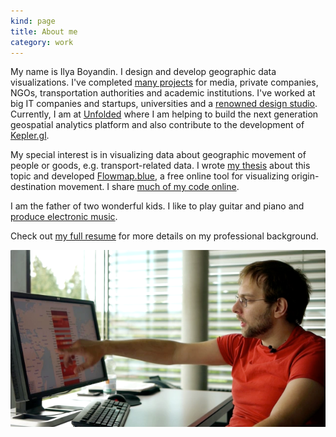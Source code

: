 ```yaml
---
kind: page
title: About me 
category: work
---
```

My name is Ilya Boyandin. I design and develop geographic data visualizations.
I've completed <a href="/">many projects</a> for media, private companies, NGOs, transportation authorities 
and academic institutions. 
I've worked at big IT companies and startups, universities 
and a <a href="http://interactivethings.com/" target="_blank" rel="noopener">renowned design studio</a>. 
Currently, I am at <a href="https://unfolded.ai/" target="_blank" rel="noopener">Unfolded</a> 
where I am helping to build the next generation geospatial analytics platform
and also contribute to the development of <a href="https://kepler.gl/" target="_blank" rel="noopener">Kepler.gl</a>.

My special interest is in visualizing data about 
geographic movement of people or goods, e.g. transport-related data.
I wrote <a href="/assets/thesis.pdf" target="_blank" rel="noopener">my thesis</a> about this topic 
and developed <a href="https://flowmap.blue" target="_blank" rel="noopener">Flowmap.blue</a>, a
free online tool for visualizing origin-destination movement. 
I share [much of my code online](https://github.com/ilyabo). 

I am the father of two wonderful kids. I like to play guitar and piano and 
<a href="https://soundcloud.com/ibananti" target="_blank" rel="noopener">produce electronic music</a>.

Check out <a href="/resume/">my full resume</a> for more 
details on my professional background.


![](flowstrates-video-still.png)
